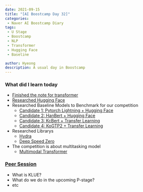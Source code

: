 ```yaml
---
date: 2021-09-15
title: "[AI Boostcamp Day 32]"
categories: 
 - Naver AI Boostcamp Diary
tags:
 - U Stage
 - Boostcamp
 - NLP
 - Transformer
 - Hugging Face
 - Baseline

author: Hyeong
description: A usual day in Boostcamp
---
```

### What did I learn today
- [Finished the note for transformer](https://hyeong01.github.io/nlp/nlp-transformer/)
- [Researched Hugging Face](https://huggingface.co/course/)
- Researched Baseline Models to Benchmark for our competition
    - [Candidate 1: Pytorch Lightning + Hugging Face](https://github.com/PyTorchLightning/lightning-transformers)
    - [Candidate 2: HanBert + Hugging Face](https://github.com/monologg/HanBert-Transformers)
    - [Candidate 3: KcBert + Transfer Learning](https://github.com/Beomi/KcBERT-finetune)
    - [Candidate 4: KoGTP2 + Transfer Learning](https://github.com/gyunggyung/KoGPT2-FineTuning)
- Researched Librarys
    - [Hydra](https://hydra.cc/docs/intro)
    - [Deep Speed Zero](https://deepspeed.readthedocs.io/en/latest/zero3.html)
- The competition is about multitasking model
    - [Multimodal Transformer](https://arxiv.org/pdf/2102.10772.pdf)

### [Peer Session](https://www.notion.so/nlp-team-9/2021-09-15-17e68ae94b6349c88fd42b7ba1b92bed)
- What is KLUE?
- What do we do in the upcoming P-stage?
- etc